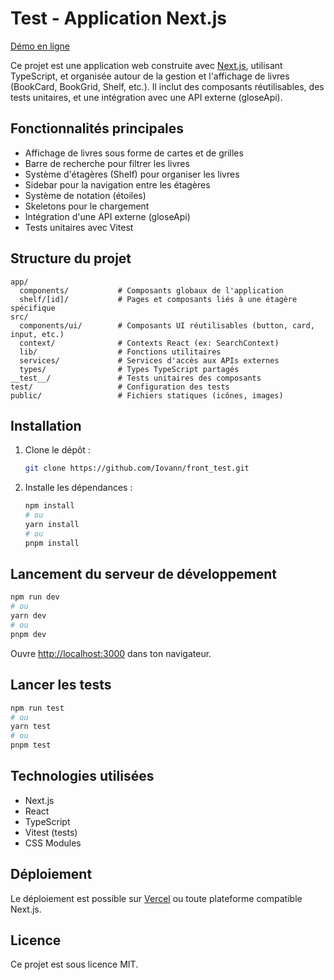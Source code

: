 # Test - Application Next.js

[Démo en ligne](https://iovann-soft-vodooz-front-test.vercel.app/)

Ce projet est une application web construite avec [Next.js](https://nextjs.org), utilisant TypeScript, et organisée autour de la gestion et l'affichage de livres (BookCard, BookGrid, Shelf, etc.). Il inclut des composants réutilisables, des tests unitaires, et une intégration avec une API externe (gloseApi).

## Fonctionnalités principales

- Affichage de livres sous forme de cartes et de grilles
- Barre de recherche pour filtrer les livres
- Système d'étagères (Shelf) pour organiser les livres
- Sidebar pour la navigation entre les étagères
- Système de notation (étoiles)
- Skeletons pour le chargement
- Intégration d'une API externe (gloseApi)
- Tests unitaires avec Vitest

## Structure du projet

```
app/
  components/           # Composants globaux de l'application
  shelf/[id]/           # Pages et composants liés à une étagère spécifique
src/
  components/ui/        # Composants UI réutilisables (button, card, input, etc.)
  context/              # Contexts React (ex: SearchContext)
  lib/                  # Fonctions utilitaires
  services/             # Services d'accès aux APIs externes
  types/                # Types TypeScript partagés
__test__/               # Tests unitaires des composants
test/                   # Configuration des tests
public/                 # Fichiers statiques (icônes, images)
```

## Installation

1. Clone le dépôt :
   ```bash
   git clone https://github.com/Iovann/front_test.git
   ```

2. Installe les dépendances :
   ```bash
   npm install
   # ou
   yarn install
   # ou
   pnpm install
   ```

## Lancement du serveur de développement

```bash
npm run dev
# ou
yarn dev
# ou
pnpm dev
```

Ouvre [http://localhost:3000](http://localhost:3000) dans ton navigateur.

## Lancer les tests

```bash
npm run test
# ou
yarn test
# ou
pnpm test
```

## Technologies utilisées

- Next.js
- React
- TypeScript
- Vitest (tests)
- CSS Modules

## Déploiement

Le déploiement est possible sur [Vercel](https://vercel.com/) ou toute plateforme compatible Next.js.

## Licence

Ce projet est sous licence MIT.
